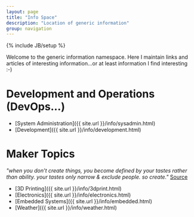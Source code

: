 ```yaml
---
layout: page
title: "Info Space"
description: "Location of generic information"
group: navigation
---
```

{% include JB/setup %}

Welcome to the generic information namespace.  Here I maintain links and articles of interesting information...or
at least information I find interesting :-)

# Development and Operations (DevOps...)

  * [System Administration]({{ site.url }}/info/sysadmin.html)
  * [Development]({{ site.url }}/info/development.html)

# Maker Topics

*"when you don’t create things, you become defined by your tastes rather than ability. your tastes only narrow & exclude people. so create."* [Source](http://www.joeydevilla.com/2008/08/08/why-the-lucky-stiff-on-why-you-should-create/#sthash.Q7C9i7R2.dpuf)

  * [3D Printing]({{ site.url }}/info/3dprint.html)
  * [Electronics]({{ site.url }}/info/electronics.html)
  * [Embedded Systems]({{ site.url }}/info/embedded.html)
  * [Weather]({{ site.url }}/info/weather.html)

